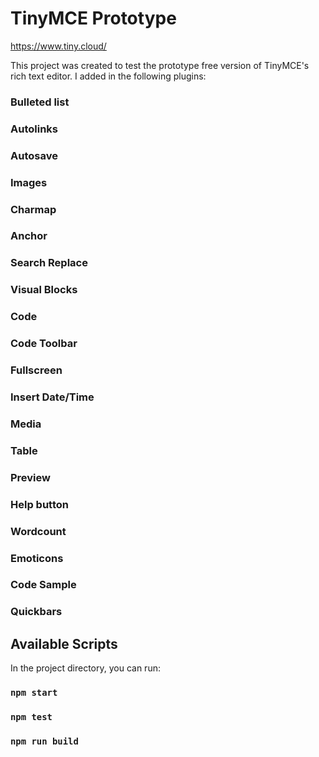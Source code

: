 # TinyMCE Prototype

https://www.tiny.cloud/

This project was created to test the prototype free version of TinyMCE's rich text editor. I added in the following plugins: 

### Bulleted list
### Autolinks
### Autosave
### Images
### Charmap
### Anchor
### Search Replace
### Visual Blocks
### Code
### Code Toolbar
### Fullscreen
### Insert Date/Time
### Media
### Table
### Preview
### Help button
### Wordcount 
### Emoticons
### Code Sample
### Quickbars 

## Available Scripts

In the project directory, you can run:

### `npm start`
### `npm test`
### `npm run build`


